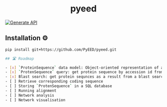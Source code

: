 <div align="center">
<h1 align="center">pyeed

</div>

[![Generate API](https://github.com/PyEED/pyeed/actions/workflows/generate_api.yaml/badge.svg)](https://github.com/PyEED/pyeed/actions/workflows/generate_api.yaml)


## Installation ⚙️

```bash
pip install git+https://github.com/PyEED/pyeed.git

## 🛣️ Roadmap

- [x] `ProteinSequence` data model: Object-oriented representation of a protein sequence database entry.
- [x] `ProtenSequence` query: get protein sequence by accession id from NCBI database
- [x] Blast search: get protein sequnces as a result from a blast search
- [ ] Retrieve corresponding coding sequence
- [ ] Storing `ProtenSequence` in a SQL database
- [ ] Running alignment
- [ ] Network analysis
- [ ] Network visualisation

